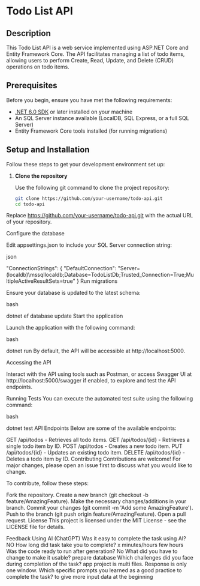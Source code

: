 # Todo List API

## Description

This Todo List API is a web service implemented using ASP.NET Core and Entity Framework Core. The API facilitates managing a list of todo items, allowing users to perform Create, Read, Update, and Delete (CRUD) operations on todo items.

## Prerequisites

Before you begin, ensure you have met the following requirements:

- [.NET 6.0 SDK](https://dotnet.microsoft.com/download/dotnet/6.0) or later installed on your machine
- An SQL Server instance available (LocalDB, SQL Express, or a full SQL Server)
- Entity Framework Core tools installed (for running migrations)

## Setup and Installation

Follow these steps to get your development environment set up:

1. **Clone the repository**

   Use the following git command to clone the project repository:

   ```bash
   git clone https://github.com/your-username/todo-api.git
   cd todo-api
Replace https://github.com/your-username/todo-api.git with the actual URL of your repository.

Configure the database

Edit appsettings.json to include your SQL Server connection string:

json


"ConnectionStrings": {
  "DefaultConnection": "Server=(localdb)\\mssqllocaldb;Database=TodoListDb;Trusted_Connection=True;MultipleActiveResultSets=true"
}
Run migrations

Ensure your database is updated to the latest schema:

bash


dotnet ef database update
Start the application

Launch the application with the following command:

bash


dotnet run
By default, the API will be accessible at http://localhost:5000.

Accessing the API

Interact with the API using tools such as Postman, or access Swagger UI at http://localhost:5000/swagger if enabled, to explore and test the API endpoints.

Running Tests
You can execute the automated test suite using the following command:

bash


dotnet test
API Endpoints
Below are some of the available endpoints:

GET /api/todos - Retrieves all todo items.
GET /api/todos/{id} - Retrieves a single todo item by ID.
POST /api/todos - Creates a new todo item.
PUT /api/todos/{id} - Updates an existing todo item.
DELETE /api/todos/{id} - Deletes a todo item by ID.
Contributing
Contributions are welcome! For major changes, please open an issue first to discuss what you would like to change.

To contribute, follow these steps:

Fork the repository.
Create a new branch (git checkout -b feature/AmazingFeature).
Make the necessary changes/additions in your branch.
Commit your changes (git commit -m 'Add some AmazingFeature').
Push to the branch (git push origin feature/AmazingFeature).
Open a pull request.
License
This project is licensed under the MIT License - see the LICENSE file for details.

Feedback Using AI (ChatGPT)
Was it easy to complete the task using AI?
 NO
How long did task take you to complete? x minutes/hours
few hours
Was the code ready to run after generation?
No
What did you have to change to make it usable?
prepare database
Which challenges did you face during completion of the task?
app project is multi files. Response is only one window.
Which specific prompts you learned as a good practice to complete the task?
to give more input data at the beginning
